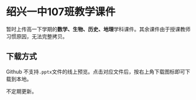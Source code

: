 # 绍兴一中107班教学课件
暂时上传高一下学期的**数学、生物、历史、地理**学科课件。其余课件由于授课教师习惯原因，无法完整拷贝。

## 下载方式
Github 不支持`.pptx`文件的线上预览。点击对应文件后，按右上角下载图标即可下载到本地。

不定期更新。
